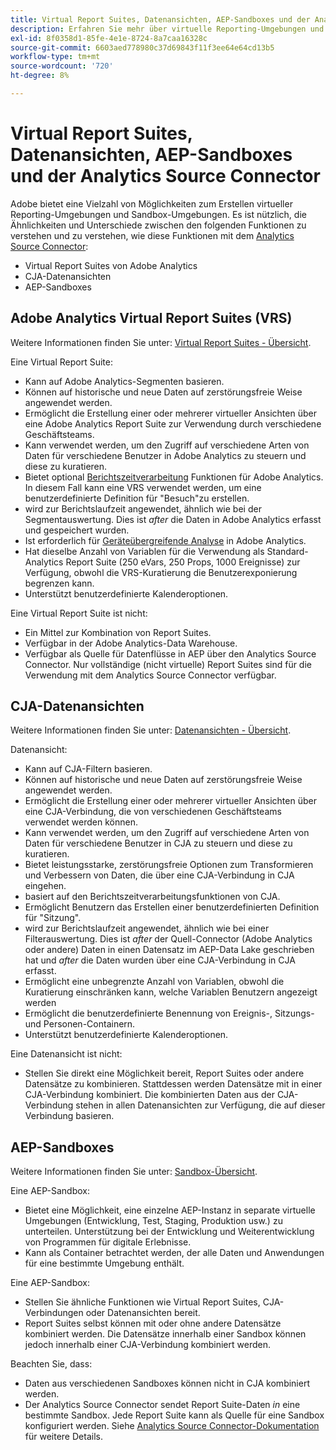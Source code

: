 ```yaml
---
title: Virtual Report Suites, Datenansichten, AEP-Sandboxes und der Analytics Source Connector
description: Erfahren Sie mehr über virtuelle Reporting-Umgebungen und Sandbox-Umgebungen.
exl-id: 8f0358d1-85fe-4e1e-8724-8a7caa16328c
source-git-commit: 6603aed778980c37d69843f11f3ee64e64cd13b5
workflow-type: tm+mt
source-wordcount: '720'
ht-degree: 8%

---
```


# Virtual Report Suites, Datenansichten, AEP-Sandboxes und der Analytics Source Connector

Adobe bietet eine Vielzahl von Möglichkeiten zum Erstellen virtueller Reporting-Umgebungen und Sandbox-Umgebungen. Es ist nützlich, die Ähnlichkeiten und Unterschiede zwischen den folgenden Funktionen zu verstehen und zu verstehen, wie diese Funktionen mit dem [Analytics Source Connector](https://experienceleague.adobe.com/docs/experience-platform/sources/ui-tutorials/create/adobe-applications/analytics.html?lang=de):

* Virtual Report Suites von Adobe Analytics
* CJA-Datenansichten
* AEP-Sandboxes

## Adobe Analytics Virtual Report Suites (VRS)

Weitere Informationen finden Sie unter: [Virtual Report Suites - Übersicht](https://experienceleague.adobe.com/docs/analytics/components/virtual-report-suites/vrs-about.html?lang=de).

Eine Virtual Report Suite:

* Kann auf Adobe Analytics-Segmenten basieren.
* Können auf historische und neue Daten auf zerstörungsfreie Weise angewendet werden.
* Ermöglicht die Erstellung einer oder mehrerer virtueller Ansichten über eine Adobe Analytics Report Suite zur Verwendung durch verschiedene Geschäftsteams.
* Kann verwendet werden, um den Zugriff auf verschiedene Arten von Daten für verschiedene Benutzer in Adobe Analytics zu steuern und diese zu kuratieren.
* Bietet optional [Berichtszeitverarbeitung](https://experienceleague.adobe.com/docs/analytics/components/virtual-report-suites/vrs-report-time-processing.html?lang=en) Funktionen für Adobe Analytics. In diesem Fall kann eine VRS verwendet werden, um eine benutzerdefinierte Definition für &quot;Besuch&quot;zu erstellen.
* wird zur Berichtslaufzeit angewendet, ähnlich wie bei der Segmentauswertung. Dies ist _after_ die Daten in Adobe Analytics erfasst und gespeichert wurden.
* Ist erforderlich für [Geräteübergreifende Analyse](https://experienceleague.adobe.com/docs/analytics/components/cda/overview.html?lang=de) in Adobe Analytics.
* Hat dieselbe Anzahl von Variablen für die Verwendung als Standard-Analytics Report Suite (250 eVars, 250 Props, 1000 Ereignisse) zur Verfügung, obwohl die VRS-Kuratierung die Benutzerexponierung begrenzen kann.
* Unterstützt benutzerdefinierte Kalenderoptionen.

Eine Virtual Report Suite ist nicht:

* Ein Mittel zur Kombination von Report Suites.
* Verfügbar in der Adobe Analytics-Data Warehouse.
* Verfügbar als Quelle für Datenflüsse in AEP über den Analytics Source Connector. Nur vollständige (nicht virtuelle) Report Suites sind für die Verwendung mit dem Analytics Source Connector verfügbar.


## CJA-Datenansichten

Weitere Informationen finden Sie unter: [Datenansichten - Übersicht](https://experienceleague.adobe.com/docs/analytics-platform/using/cja-dataviews/data-views.html?lang=de).

Datenansicht:

* Kann auf CJA-Filtern basieren.
* Können auf historische und neue Daten auf zerstörungsfreie Weise angewendet werden.
* Ermöglicht die Erstellung einer oder mehrerer virtueller Ansichten über eine CJA-Verbindung, die von verschiedenen Geschäftsteams verwendet werden können.
* Kann verwendet werden, um den Zugriff auf verschiedene Arten von Daten für verschiedene Benutzer in CJA zu steuern und diese zu kuratieren.
* Bietet leistungsstarke, zerstörungsfreie Optionen zum Transformieren und Verbessern von Daten, die über eine CJA-Verbindung in CJA eingehen.
* basiert auf den Berichtszeitverarbeitungsfunktionen von CJA.
* Ermöglicht Benutzern das Erstellen einer benutzerdefinierten Definition für &quot;Sitzung&quot;.
* wird zur Berichtslaufzeit angewendet, ähnlich wie bei einer Filterauswertung. Dies ist _after_ der Quell-Connector (Adobe Analytics oder andere) Daten in einen Datensatz im AEP-Data Lake geschrieben hat und _after_ die Daten wurden über eine CJA-Verbindung in CJA erfasst.
* Ermöglicht eine unbegrenzte Anzahl von Variablen, obwohl die Kuratierung einschränken kann, welche Variablen Benutzern angezeigt werden
* Ermöglicht die benutzerdefinierte Benennung von Ereignis-, Sitzungs- und Personen-Containern.
* Unterstützt benutzerdefinierte Kalenderoptionen.

Eine Datenansicht ist nicht:

* Stellen Sie direkt eine Möglichkeit bereit, Report Suites oder andere Datensätze zu kombinieren. Stattdessen werden Datensätze mit in einer CJA-Verbindung kombiniert. Die kombinierten Daten aus der CJA-Verbindung stehen in allen Datenansichten zur Verfügung, die auf dieser Verbindung basieren.

## AEP-Sandboxes

Weitere Informationen finden Sie unter: [Sandbox-Übersicht](https://experienceleague.adobe.com/docs/experience-platform/sandbox/home.html?lang=de).

Eine AEP-Sandbox:

* Bietet eine Möglichkeit, eine einzelne AEP-Instanz in separate virtuelle Umgebungen (Entwicklung, Test, Staging, Produktion usw.) zu unterteilen. Unterstützung bei der Entwicklung und Weiterentwicklung von Programmen für digitale Erlebnisse.
* Kann als Container betrachtet werden, der alle Daten und Anwendungen für eine bestimmte Umgebung enthält.

Eine AEP-Sandbox:

* Stellen Sie ähnliche Funktionen wie Virtual Report Suites, CJA-Verbindungen oder Datenansichten bereit.
* Report Suites selbst können mit oder ohne andere Datensätze kombiniert werden. Die Datensätze innerhalb einer Sandbox können jedoch innerhalb einer CJA-Verbindung kombiniert werden.

Beachten Sie, dass:

* Daten aus verschiedenen Sandboxes können nicht in CJA kombiniert werden.
* Der Analytics Source Connector sendet Report Suite-Daten _in_ eine bestimmte Sandbox. Jede Report Suite kann als Quelle für eine Sandbox konfiguriert werden. Siehe [Analytics Source Connector-Dokumentation](https://experienceleague.adobe.com/docs/experience-platform/sources/ui-tutorials/create/adobe-applications/analytics.html?lang=en) für weitere Details.
